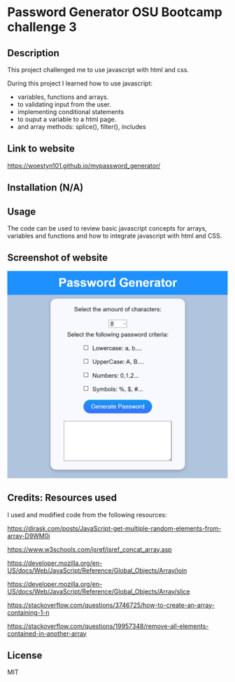 # Password Generator OSU Bootcamp challenge 3

## Description

This project challenged me to use javascript with html and css.

During this project I learned how to use javascript:

- variables, functions and arrays.
- to validating input from the user.
- implementing conditional statements
- to ouput a variable to a html page.
- and array methods: splice(), filter(), includes

## Link to website

https://woestyn101.github.io/mypassword_generator/

## Installation (N/A)

## Usage

The code can be used to review basic javascript concepts for
arrays, variables and functions and how to integrate javascript with html and CSS.

## Screenshot of website

![Website Screenshot](./assets/images/website_screenshot.jpg)

## Credits: Resources used

I used and modified code from the following resources:

https://dirask.com/posts/JavaScript-get-multiple-random-elements-from-array-D9WM0j

https://www.w3schools.com/jsref/jsref_concat_array.asp

https://developer.mozilla.org/en-US/docs/Web/JavaScript/Reference/Global_Objects/Array/join

https://developer.mozilla.org/en-US/docs/Web/JavaScript/Reference/Global_Objects/Array/slice

https://stackoverflow.com/questions/3746725/how-to-create-an-array-containing-1-n

https://stackoverflow.com/questions/19957348/remove-all-elements-contained-in-another-array

## License

MIT
